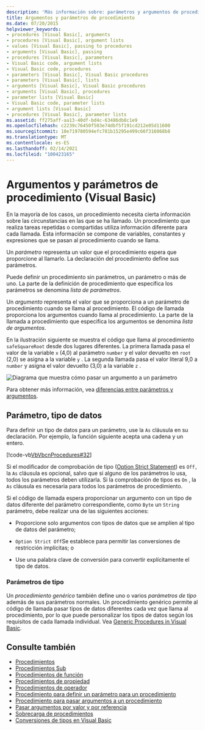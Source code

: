```yaml
---
description: 'Más información sobre: parámetros y argumentos de procedimientos (Visual Basic)'
title: Argumentos y parámetros de procedimiento
ms.date: 07/20/2015
helpviewer_keywords:
- procedures [Visual Basic], arguments
- procedures [Visual Basic], argument lists
- values [Visual Basic], passing to procedures
- arguments [Visual Basic], passing
- procedures [Visual Basic], parameters
- Visual Basic code, argument lists
- Visual Basic code, procedures
- parameters [Visual Basic], Visual Basic procedures
- parameters [Visual Basic], lists
- arguments [Visual Basic], Visual Basic procedures
- arguments [Visual Basic], procedures
- parameter lists [Visual Basic]
- Visual Basic code, parameter lists
- argument lists [Visual Basic]
- procedures [Visual Basic], parameter lists
ms.assetid: ff275aff-aa13-40df-bd4c-63486db8c1e9
ms.openlocfilehash: c2239c76450f503e74dbf5f191cd212e05d11600
ms.sourcegitcommit: 10e719780594efc781b15295e499c66f316068b8
ms.translationtype: MT
ms.contentlocale: es-ES
ms.lasthandoff: 02/14/2021
ms.locfileid: "100423165"
---
```

# <a name="procedure-parameters-and-arguments-visual-basic"></a>Argumentos y parámetros de procedimiento (Visual Basic)

En la mayoría de los casos, un procedimiento necesita cierta información sobre las circunstancias en las que se ha llamado. Un procedimiento que realiza tareas repetidas o compartidas utiliza información diferente para cada llamada. Esta información se compone de variables, constantes y expresiones que se pasan al procedimiento cuando se llama.  
  
 Un *parámetro* representa un valor que el procedimiento espera que proporcione al llamarlo. La declaración del procedimiento define sus parámetros.  
  
 Puede definir un procedimiento sin parámetros, un parámetro o más de uno. La parte de la definición de procedimiento que especifica los parámetros se denomina *lista de parámetros*.  
  
 Un *argumento* representa el valor que se proporciona a un parámetro de procedimiento cuando se llama al procedimiento. El código de llamada proporciona los argumentos cuando llama al procedimiento. La parte de la llamada a procedimiento que especifica los argumentos se denomina *lista de argumentos*.  
  
 En la ilustración siguiente se muestra el código que llama al procedimiento `safeSquareRoot` desde dos lugares diferentes. La primera llamada pasa el valor de la variable `x` (4,0) al parámetro `number` y el valor devuelto en `root` (2,0) se asigna a la variable `y` . La segunda llamada pasa el valor literal 9,0 a `number` y asigna el valor devuelto (3,0) a la variable `z` .  
  
 ![Diagrama que muestra cómo pasar un argumento a un parámetro](./media/procedure-parameters-and-arguments/pass-argument-parameter.gif)  
  
 Para obtener más información, vea [diferencias entre parámetros y argumentos](./differences-between-parameters-and-arguments.md).  
  
## <a name="parameter-data-type"></a>Parámetro, tipo de datos  

 Para definir un tipo de datos para un parámetro, use la `As` cláusula en su declaración. Por ejemplo, la función siguiente acepta una cadena y un entero.  
  
 [!code-vb[VbVbcnProcedures#32](~/samples/snippets/visualbasic/VS_Snippets_VBCSharp/VbVbcnProcedures/VB/Class1.vb#32)]  
  
 Si el modificador de comprobación de tipo ([Option Strict Statement](../../../language-reference/statements/option-strict-statement.md)) es `Off,` la `As` cláusula es opcional, salvo que si alguno de los parámetros lo usa, todos los parámetros deben utilizarla. Si la comprobación de tipos es `On` , la `As` cláusula es necesaria para todos los parámetros de procedimiento.  
  
 Si el código de llamada espera proporcionar un argumento con un tipo de datos diferente del parámetro correspondiente, como `Byte` un `String` parámetro, debe realizar una de las siguientes acciones:  
  
- Proporcione solo argumentos con tipos de datos que se amplíen al tipo de datos del parámetro;  
  
- `Option Strict Off`Se establece para permitir las conversiones de restricción implícitas; o  
  
- Use una palabra clave de conversión para convertir explícitamente el tipo de datos.  
  
### <a name="type-parameters"></a>Parámetros de tipo  

 Un *procedimiento genérico* también define uno o varios *parámetros de tipo* además de sus parámetros normales. Un procedimiento genérico permite al código de llamada pasar tipos de datos diferentes cada vez que llama al procedimiento, por lo que puede personalizar los tipos de datos según los requisitos de cada llamada individual. Vea [Generic Procedures in Visual Basic](../data-types/generic-procedures.md).  
  
## <a name="see-also"></a>Consulte también

- [Procedimientos](./index.md)
- [Procedimientos Sub](./sub-procedures.md)
- [Procedimientos de función](./function-procedures.md)
- [Procedimientos de propiedad](./property-procedures.md)
- [Procedimientos de operador](./operator-procedures.md)
- [Procedimiento para definir un parámetro para un procedimiento](./how-to-define-a-parameter-for-a-procedure.md)
- [Procedimiento para pasar argumentos a un procedimiento](./how-to-pass-arguments-to-a-procedure.md)
- [Pasar argumentos por valor y por referencia](./passing-arguments-by-value-and-by-reference.md)
- [Sobrecarga de procedimientos](./procedure-overloading.md)
- [Conversiones de tipos en Visual Basic](../data-types/type-conversions.md)
